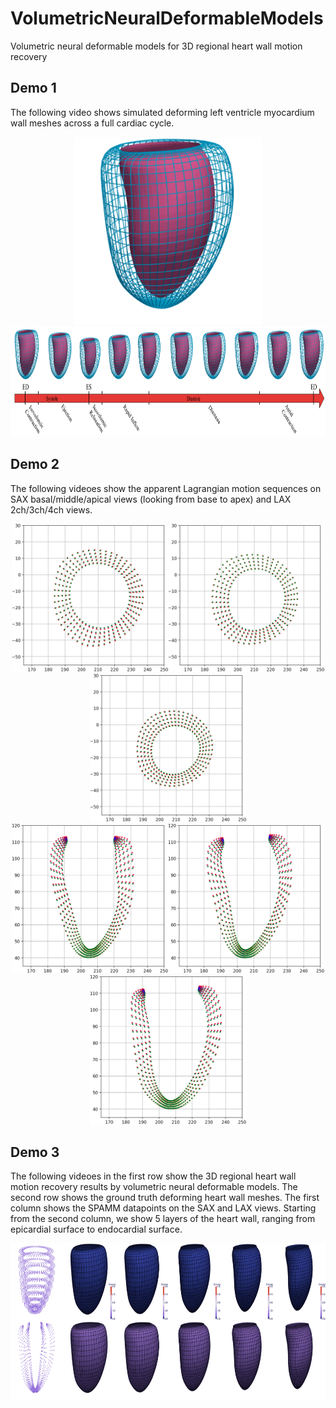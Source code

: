 # VolumetricNeuralDeformableModels
Volumetric neural deformable models for 3D regional heart wall motion recovery

## Demo 1
The following video shows simulated deforming left ventricle myocardium wall meshes across a full cardiac cycle.  
<div align=center><img width="300" height="300" src="https://github.com/DeepTag/VolumetricNeuralDeformableModels/blob/main/Simulation_Example/Mesh/simulation_mesh.gif"/></div>
<div align=center><img width="820" height="176" src="https://github.com/DeepTag/VolumetricNeuralDeformableModels/blob/main/Simulation_Example/Mesh/cardiac_cycle.png"/></div>

## Demo 2
The following videoes show the apparent Lagrangian motion sequences on SAX basal/middle/apical views (looking from base to apex) and LAX 2ch/3ch/4ch views. 
<div align=center><img width="250" height="237.4" src="https://github.com/DeepTag/VolumetricNeuralDeformableModels/blob/main/Simulation_Example/Apparent_Lagrangian_Motion/SAX/apparent_motion_sequence_sax_7.gif"/><img width="250" height="237.4" src="https://github.com/DeepTag/VolumetricNeuralDeformableModels/blob/main/Simulation_Example/Apparent_Lagrangian_Motion/SAX/apparent_motion_sequence_sax_5.gif"/><img width="250" height="237.4" src="https://github.com/DeepTag/VolumetricNeuralDeformableModels/blob/main/Simulation_Example/Apparent_Lagrangian_Motion/SAX/apparent_motion_sequence_sax_3.gif"/></div>
<div align=center><img width="250" height="238.6" src="https://github.com/DeepTag/VolumetricNeuralDeformableModels/blob/main/Simulation_Example/Apparent_Lagrangian_Motion/LAX/apparent_motion_sequence_lax_0.gif"/><img width="250" height="238.6" src="https://github.com/DeepTag/VolumetricNeuralDeformableModels/blob/main/Simulation_Example/Apparent_Lagrangian_Motion/LAX/apparent_motion_sequence_lax_1.gif"/><img width="250" height="238.6" src="https://github.com/DeepTag/VolumetricNeuralDeformableModels/blob/main/Simulation_Example/Apparent_Lagrangian_Motion/LAX/apparent_motion_sequence_lax_2.gif"/></div>


## Demo 3
The following videoes in the first row show the 3D regional heart wall motion recovery results by volumetric neural deformable models. The second row shows the ground truth deforming heart wall meshes. The first column shows the SPAMM datapoints on the SAX and LAX views. Starting from the second column, we show 5 layers of the heart wall, ranging from epicardial surface to endocardial surface.
<div align=center><img width="750" height="249.5" src="https://github.com/DeepTag/VolumetricNeuralDeformableModels/blob/main/3D_Regional_Wall_Motion_Recovery_Example/supp_fig3_20_frames.gif"/></div>

